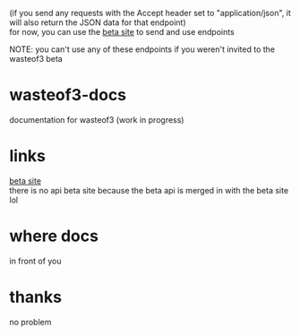 (if you send any requests with the Accept header set to "application/json", it will also return the JSON data for that endpoint)<br/>
for now, you can use the [beta site](https://beta.wasteof.money) to send and use endpoints

NOTE: you can't use any of these endpoints if you weren't invited to the wasteof3 beta

# wasteof3-docs
documentation for wasteof3 (work in progress)

# links
[beta site](https://beta.wasteof.money)<br/>
there is no api beta site because the beta api is merged in with the beta site lol

# where docs
in front of you

# thanks
no problem
